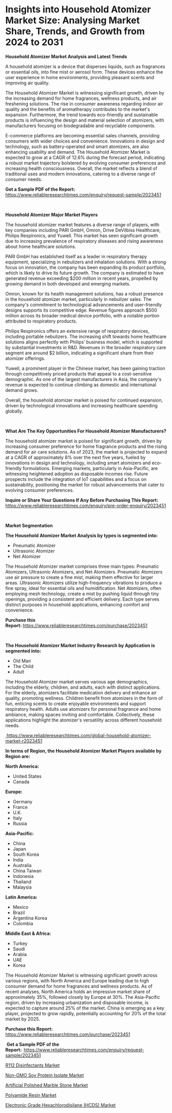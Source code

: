 <p><h1>Insights into Household Atomizer Market Size: Analysing Market Share, Trends, and Growth from 2024 to 2031</h1></p><p><strong>Household Atomizer Market Analysis and Latest Trends</strong></p>
<p><p>A household atomizer is a device that disperses liquids, such as fragrances or essential oils, into fine mist or aerosol form. These devices enhance the user experience in home environments, providing pleasant scents and improving air quality.</p><p>The Household Atomizer Market is witnessing significant growth, driven by the increasing demand for home fragrances, wellness products, and air freshening solutions. The rise in consumer awareness regarding indoor air quality and the benefits of aromatherapy contributes to the market's expansion. Furthermore, the trend towards eco-friendly and sustainable products is influencing the design and material selection of atomizers, with manufacturers focusing on biodegradable and recyclable components.</p><p>E-commerce platforms are becoming essential sales channels, providing consumers with wider choices and convenience. Innovations in design and technology, such as battery-operated and smart atomizers, are also enhancing usability and demand. The Household Atomizer Market is expected to grow at a CAGR of 12.6% during the forecast period, indicating a robust market trajectory bolstered by evolving consumer preferences and increasing health consciousness. Overall, the market reflects a blend of traditional uses and modern innovations, catering to a diverse range of consumer needs.</p></p>
<p><strong>Get a Sample PDF of the Report:&nbsp;</strong> <a href="https://www.reliableresearchtimes.com/enquiry/request-sample/2023451?utm_campaign=1593&utm_medium=2&utm_source=Github&utm_content=ia&utm_term=28102024&utm_id=household-atomizer">https://www.reliableresearchtimes.com/enquiry/request-sample/2023451</a></p>
<p>&nbsp;</p>
<p><strong>Household Atomizer Major Market Players</strong></p>
<p><p>The household atomizer market features a diverse range of players, with key companies including PARI GmbH, Omron, Drive DeVilbiss Healthcare, Philips Respironics, and Yuwell. This market has seen significant growth due to increasing prevalence of respiratory diseases and rising awareness about home healthcare solutions.</p><p>PARI GmbH has established itself as a leader in respiratory therapy equipment, specializing in nebulizers and inhalation solutions. With a strong focus on innovation, the company has been expanding its product portfolio, which is likely to drive its future growth. The company is estimated to have generated revenue exceeding $200 million in recent years, propelled by growing demand in both developed and emerging markets.</p><p>Omron, known for its health management solutions, has a robust presence in the household atomizer market, particularly in nebulizer sales. The company's commitment to technological advancements and user-friendly designs supports its competitive edge. Revenue figures approach $500 million across its broader medical device portfolio, with a notable portion attributed to respiratory products.</p><p>Philips Respironics offers an extensive range of respiratory devices, including portable nebulizers. The increasing shift towards home healthcare solutions aligns perfectly with Philips’ business model, which is supported by substantial investments in R&D. Revenues in the broader respiratory care segment are around $2 billion, indicating a significant share from their atomizer offerings.</p><p>Yuwell, a prominent player in the Chinese market, has been gaining traction through competitively priced products that appeal to a cost-sensitive demographic. As one of the largest manufacturers in Asia, the company's revenue is expected to continue climbing as domestic and international demand grows.</p><p>Overall, the household atomizer market is poised for continued expansion, driven by technological innovations and increasing healthcare spending globally.</p></p>
<p>&nbsp;</p>
<p><strong>What Are The Key Opportunities For Household Atomizer Manufacturers?</strong></p>
<p><p>The household atomizer market is poised for significant growth, driven by increasing consumer preference for home fragrance products and the rising demand for air care solutions. As of 2023, the market is projected to expand at a CAGR of approximately 8% over the next five years, fueled by innovations in design and technology, including smart atomizers and eco-friendly formulations. Emerging markets, particularly in Asia-Pacific, are witnessing heightened adoption as disposable incomes rise. Future prospects include the integration of IoT capabilities and a focus on sustainability, positioning the market for robust advancements that cater to evolving consumer preferences.</p></p>
<p><strong>Inquire or Share Your Questions If Any Before Purchasing This Report:</strong> <a href="https://www.reliableresearchtimes.com/enquiry/pre-order-enquiry/2023451?utm_campaign=1593&utm_medium=2&utm_source=Github&utm_content=ia&utm_term=28102024&utm_id=household-atomizer">https://www.reliableresearchtimes.com/enquiry/pre-order-enquiry/2023451</a></p>
<p>&nbsp;</p>
<p><strong>Market Segmentation</strong></p>
<p><strong>The Household Atomizer Market Analysis by types is segmented into:</strong></p>
<p><ul><li>Pneumatic Atomizer</li><li>Ultrasonic Atomizer</li><li>Net Atomizer</li></ul></p>
<p><p>The Household Atomizer market comprises three main types: Pneumatic Atomizers, Ultrasonic Atomizers, and Net Atomizers. Pneumatic Atomizers use air pressure to create a fine mist, making them effective for larger areas. Ultrasonic Atomizers utilize high-frequency vibrations to produce a fine spray, ideal for essential oils and humidification. Net Atomizers, often employing mesh technology, create a mist by pushing liquid through tiny openings, providing a consistent and efficient delivery. Each type serves distinct purposes in household applications, enhancing comfort and convenience.</p></p>
<p><strong>Purchase this Report:&nbsp;</strong><a href="https://www.reliableresearchtimes.com/purchase/2023451?utm_campaign=1593&utm_medium=2&utm_source=Github&utm_content=ia&utm_term=28102024&utm_id=household-atomizer">https://www.reliableresearchtimes.com/purchase/2023451</a></p>
<p>&nbsp;</p>
<p><strong>The Household Atomizer Market Industry Research by Application is segmented into:</strong></p>
<p><ul><li>Old Man</li><li>The Child</li><li>Adult</li></ul></p>
<p><p>The Household Atomizer market serves various age demographics, including the elderly, children, and adults, each with distinct applications. For the elderly, atomizers facilitate medication delivery and enhance air quality, promoting wellness. Children benefit from atomizers in the form of fun, enticing scents to create enjoyable environments and support respiratory health. Adults use atomizers for personal fragrance and home ambiance, making spaces inviting and comfortable. Collectively, these applications highlight the atomizer's versatility across different household needs.</p></p>
<p><a href="https://www.reliableresearchtimes.com/global-household-atomizer-market-r2023451?utm_campaign=1593&utm_medium=2&utm_source=Github&utm_content=ia&utm_term=28102024&utm_id=household-atomizer">&nbsp;https://www.reliableresearchtimes.com/global-household-atomizer-market-r2023451</a></p>
<p><strong>In terms of Region, the Household Atomizer Market Players available by Region are:</strong></p>
<p>
    <p> <strong> North America: </strong>
        <ul>
            <li>United States</li>
            <li>Canada</li>
        </ul>
        </p> 
    <p> <strong> Europe: </strong>
        <ul>
            <li>Germany</li>
            <li>France</li>
            <li>U.K.</li>
            <li>Italy</li>
            <li>Russia</li>
        </ul>
        </p> 
    <p> <strong> Asia-Pacific: </strong>
        <ul>
            <li>China</li>
            <li>Japan</li>
            <li>South Korea</li>
            <li>India</li>
            <li>Australia</li>
            <li>China Taiwan</li>
            <li>Indonesia</li>
            <li>Thailand</li>
            <li>Malaysia</li>
        </ul>
        </p> 
    <p> <strong> Latin America: </strong>
        <ul>
            <li>Mexico</li>
            <li>Brazil</li>
            <li>Argentina Korea</li>
            <li>Colombia</li>
        </ul>
        </p> 
    <p> <strong> Middle East & Africa: </strong>
        <ul>
            <li>Turkey</li>
            <li>Saudi</li>
            <li>Arabia</li>
            <li>UAE</li>
            <li>Korea</li>
        </ul>
    </p>
    </p>
<p><p>The Household Atomizer Market is witnessing significant growth across various regions, with North America and Europe leading due to high consumer demand for home fragrances and wellness products. As of recent analyses, North America holds an impressive market share of approximately 35%, followed closely by Europe at 30%. The Asia-Pacific region, driven by increasing urbanization and disposable income, is expected to capture around 25% of the market. China is emerging as a key player, projected to grow rapidly, potentially accounting for 20% of the total market by 2025.</p></p>
<p><strong>Purchase this Report: </strong><a href="https://www.reliableresearchtimes.com/purchase/2023451?utm_campaign=1593&utm_medium=2&utm_source=Github&utm_content=ia&utm_term=28102024&utm_id=household-atomizer">https://www.reliableresearchtimes.com/purchase/2023451</a></p>
<p>&nbsp;<strong>Get a Sample PDF of the Report:&nbsp;&nbsp;</strong><a href="https://www.reliableresearchtimes.com/enquiry/request-sample/2023451?utm_campaign=1593&utm_medium=2&utm_source=Github&utm_content=ia&utm_term=28102024&utm_id=household-atomizer">https://www.reliableresearchtimes.com/enquiry/request-sample/2023451</a></p>
<p><strong></strong></p>
<p><p><a href="https://www.linkedin.com/pulse/r112-disinfectants-market-global-regional-analysis-focus-srl6f?trk=public_post_embed_feed-article-content&utm_campaign=1593&utm_medium=2&utm_source=Github&utm_content=ia&utm_term=28102024&utm_id=household-atomizer">R112 Disinfectants Market</a></p><p><a href="https://www.linkedin.com/pulse/competitive-intelligence-non-gmo-soy-protein-isolate-market-5grjf?trk=public_post_embed_feed-article-content&utm_campaign=1593&utm_medium=2&utm_source=Github&utm_content=ia&utm_term=28102024&utm_id=household-atomizer">Non-GMO Soy Protein Isolate Market</a></p><p><a href="https://www.linkedin.com/pulse/artificial-polished-marble-stone-market-forecast-global-trends-cmh5e?trk=public_post_embed_feed-article-content&utm_campaign=1593&utm_medium=2&utm_source=Github&utm_content=ia&utm_term=28102024&utm_id=household-atomizer">Artificial Polished Marble Stone Market</a></p><p><a href="https://www.linkedin.com/pulse/unveiling-market-trends-global-polyamide-resin-growth-regional-ucmde?trk=public_post_embed_feed-article-content&utm_campaign=1593&utm_medium=2&utm_source=Github&utm_content=ia&utm_term=28102024&utm_id=household-atomizer">Polyamide Resin Market</a></p><p><a href="https://www.linkedin.com/pulse/emerging-electronic-grade-hexachlorodisilane-hcds-market-yo1yf?trk=public_post_embed_feed-article-content&utm_campaign=1593&utm_medium=2&utm_source=Github&utm_content=ia&utm_term=28102024&utm_id=household-atomizer">Electronic Grade Hexachlorodisilane (HCDS) Market</a></p></p>